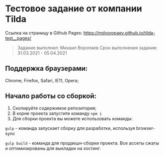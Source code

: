 # Тестовое задание от компании Tilda

Ссылка на страницу в Github Pages: https://mdvoropaev.github.io/tilda-test__pages/

> Задание выполнил: Михаил Воропаев
> Срок выполнения задания: 31.03.2021 - 05.04.2021

## Поддержка браузерами:

Chrome, Firefox, Safari, IE11, Opera;

## Начало работы со сборкой:

1. Скопируйте содержимое репозитория;
2. В корне проекта запустите команду `npm i`
3. Для сборки проекта вы можете использовать команды: <br>

`gulp` - команда запускает сборку для разработки, используя browser-sync

`gulp build` - команда для продакшн-сборки проекта. Все ассеты сжаты и оптимизированы для выкладки на хостинг.
